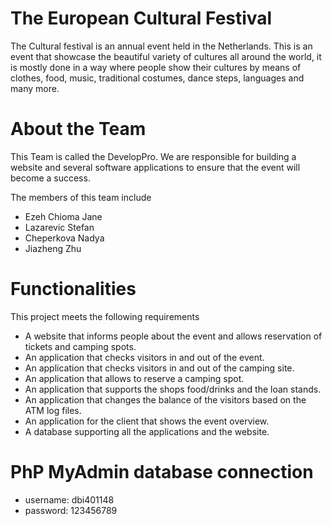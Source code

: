 # The European Cultural Festival

The Cultural festival is an annual event held in the Netherlands. This is an event that showcase the beautiful variety of cultures all around the world, it is mostly done in a way where people show their cultures by means of clothes, food, music, traditional costumes, dance steps, languages and many more.

# About the Team

This Team is called the DevelopPro. We are responsible for building a website and several software applications to ensure that the event will become a success. 

<p align="ProP/ProP_Group10/logo.JPG"></p>

The members of this team include
* Ezeh Chioma Jane
* Lazarevic Stefan 
* Cheperkova Nadya 
* Jiazheng Zhu  

# Functionalities

This project meets the following requirements
* A website that informs people about the event and allows reservation of tickets and camping spots.
* An application that checks visitors in and out of the event.
* An application that checks visitors in and out of the camping site.
* An application that allows to reserve a camping spot.
* An application that supports the shops food/drinks and the loan stands.
* An application that changes the balance of the visitors based on the ATM log files.
* An application for the client that shows the event overview.
* A database supporting all the applications and the website.

# PhP MyAdmin database connection
 * username: dbi401148
 * password: 123456789
